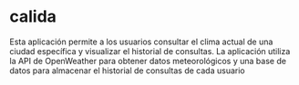 # calida
 Esta aplicación permite a los usuarios consultar el clima actual de una ciudad específica y visualizar el historial de consultas. La aplicación utiliza la API de OpenWeather para obtener datos meteorológicos y una base de datos para almacenar el historial de consultas de cada usuario
